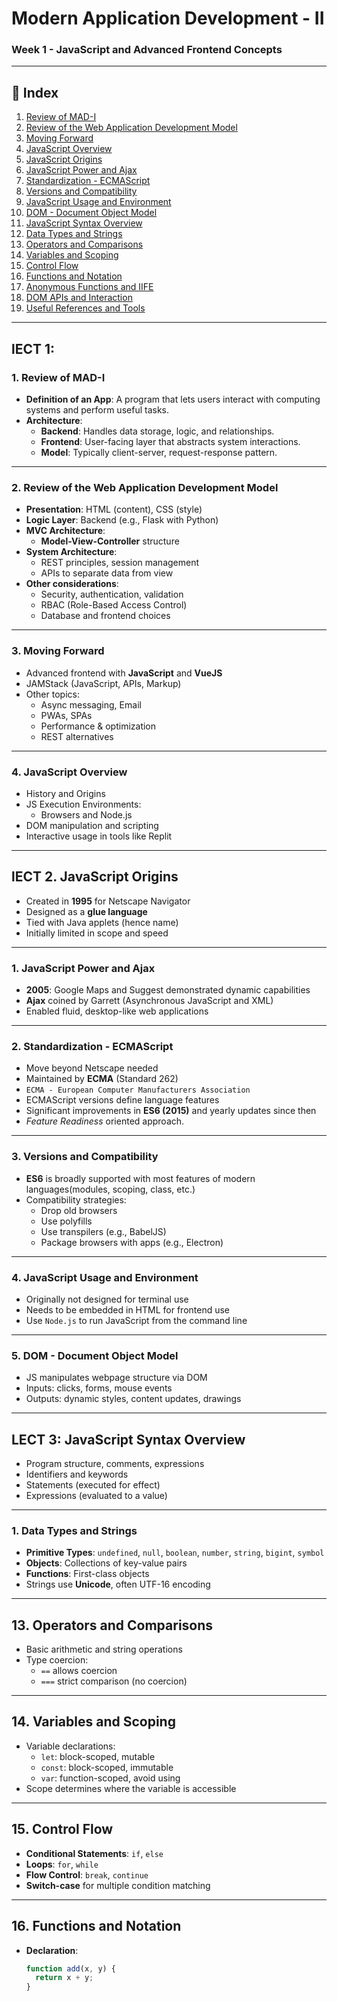 # Modern Application Development - II  
### Week 1 - JavaScript and Advanced Frontend Concepts  

---

## 📑 Index

1. [Review of MAD-I](#1-review-of-mad-i)
2. [Review of the Web Application Development Model](#2-review-of-the-web-application-development-model)
3. [Moving Forward](#3-moving-forward)
4. [JavaScript Overview](#4-javascript-overview)
5. [JavaScript Origins](#5-javascript-origins)
6. [JavaScript Power and Ajax](#6-javascript-power-and-ajax)
7. [Standardization - ECMAScript](#7-standardization---ecmascript)
8. [Versions and Compatibility](#8-versions-and-compatibility)
9. [JavaScript Usage and Environment](#9-javascript-usage-and-environment)
10. [DOM - Document Object Model](#10-dom---document-object-model)
11. [JavaScript Syntax Overview](#11-javascript-syntax-overview)
12. [Data Types and Strings](#12-data-types-and-strings)
13. [Operators and Comparisons](#13-operators-and-comparisons)
14. [Variables and Scoping](#14-variables-and-scoping)
15. [Control Flow](#15-control-flow)
16. [Functions and Notation](#16-functions-and-notation)
17. [Anonymous Functions and IIFE](#17-anonymous-functions-and-iife)
18. [DOM APIs and Interaction](#18-dom-apis-and-interaction)
19. [Useful References and Tools](#19-useful-references-and-tools)

---

## lECT 1:
### 1. Review of MAD-I

- **Definition of an App**: A program that lets users interact with computing systems and perform useful tasks.
- **Architecture**:
  - **Backend**: Handles data storage, logic, and relationships.
  - **Frontend**: User-facing layer that abstracts system interactions.
  - **Model**: Typically client-server, request-response pattern.

---

### 2. Review of the Web Application Development Model

- **Presentation**: HTML (content), CSS (style)
- **Logic Layer**: Backend (e.g., Flask with Python)
- **MVC Architecture**:
  - **Model-View-Controller** structure
- **System Architecture**:
  - REST principles, session management
  - APIs to separate data from view
- **Other considerations**:
  - Security, authentication, validation
  - RBAC (Role-Based Access Control)
  - Database and frontend choices

---

### 3. Moving Forward

- Advanced frontend with **JavaScript** and **VueJS**
- JAMStack (JavaScript, APIs, Markup)
- Other topics:
  - Async messaging, Email
  - PWAs, SPAs
  - Performance & optimization
  - REST alternatives

---

### 4. JavaScript Overview

- History and Origins
- JS Execution Environments:
  - Browsers and Node.js
- DOM manipulation and scripting
- Interactive usage in tools like Replit

---

## lECT 2. JavaScript Origins

- Created in **1995** for Netscape Navigator
- Designed as a **glue language**
- Tied with Java applets (hence name)
- Initially limited in scope and speed

---

### 1. JavaScript Power and Ajax

- **2005**: Google Maps and Suggest demonstrated dynamic capabilities
- **Ajax** coined by Garrett (Asynchronous JavaScript and XML)
- Enabled fluid, desktop-like web applications

---

### 2. Standardization - ECMAScript

- Move beyond Netscape needed
- Maintained by **ECMA** (Standard 262)
- `ECMA - European Computer Manufacturers Association`
- ECMAScript versions define language features
- Significant improvements in **ES6 (2015)** and yearly updates since then
- _Feature Readiness_ oriented approach.

---

### 3. Versions and Compatibility

- **ES6** is broadly supported with most features of modern languages(modules, scoping, class, etc.)
- Compatibility strategies:
  - Drop old browsers
  - Use polyfills
  - Use transpilers (e.g., BabelJS)
  - Package browsers with apps (e.g., Electron)

---

### 4. JavaScript Usage and Environment

- Originally not designed for terminal use
- Needs to be embedded in HTML for frontend use
- Use `Node.js` to run JavaScript from the command line

---

### 5. DOM - Document Object Model

- JS manipulates webpage structure via DOM
- Inputs: clicks, forms, mouse events
- Outputs: dynamic styles, content updates, drawings

---

## LECT 3: JavaScript Syntax Overview

- Program structure, comments, expressions
- Identifiers and keywords
- Statements (executed for effect)
- Expressions (evaluated to a value)

---

### 1. Data Types and Strings

- **Primitive Types**: `undefined`, `null`, `boolean`, `number`, `string`, `bigint`, `symbol`
- **Objects**: Collections of key-value pairs
- **Functions**: First-class objects
- Strings use **Unicode**, often UTF-16 encoding

---

## 13. Operators and Comparisons

- Basic arithmetic and string operations
- Type coercion:
  - `==` allows coercion
  - `===` strict comparison (no coercion)

---

## 14. Variables and Scoping

- Variable declarations:
  - `let`: block-scoped, mutable
  - `const`: block-scoped, immutable
  - `var`: function-scoped, avoid using
- Scope determines where the variable is accessible

---

## 15. Control Flow

- **Conditional Statements**: `if`, `else`
- **Loops**: `for`, `while`
- **Flow Control**: `break`, `continue`
- **Switch-case** for multiple condition matching

---

## 16. Functions and Notation

- **Declaration**:
  ```js
  function add(x, y) {
    return x + y;
  }
```
